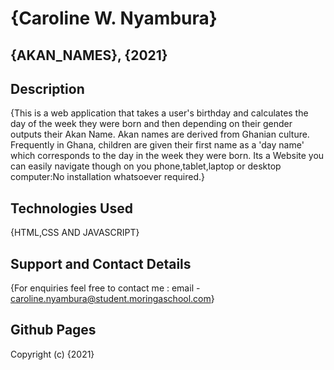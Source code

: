 # {Caroline W. Nyambura}
## {AKAN_NAMES}, {2021}

## Description
{This is a web application that takes a user's birthday and calculates the day of the week they were born and then depending on their gender outputs their Akan Name. Akan names are derived from Ghanian culture. Frequently in Ghana, children are given their first name as a 'day name' which corresponds to the day in the week they were born. Its a Website you can easily navigate though on you phone,tablet,laptop or desktop computer:No installation whatsoever required.}

## Technologies Used
{HTML,CSS AND JAVASCRIPT}

## Support and Contact Details
{For enquiries feel free to contact me : email - caroline.nyambura@student.moringaschool.com}

## Github Pages



Copyright (c) {2021} 